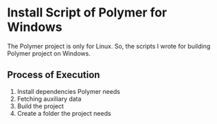 # Install Script of Polymer for Windows

The Polymer project is only for Linux.
So, the scripts I wrote for building Polymer project on Windows.

## Process of Execution
1. Install dependencies Polymer needs
2. Fetching auxiliary data
3. Build the project
4. Create a folder the project needs
